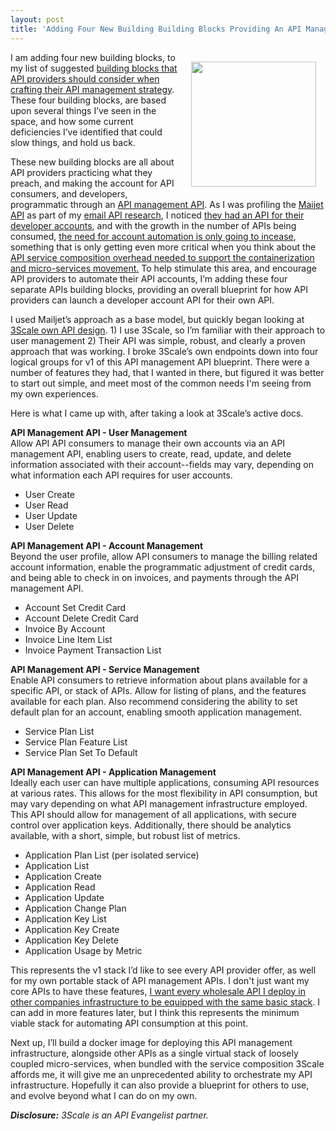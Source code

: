 ```yaml
---
layout: post
title: 'Adding Four New Building Building Blocks Providing An API Management API Blueprint'
---
```

<p><a href="http://management.apievangelist.com/building-blocks.html"><img style="padding: 15px;" src="https://s3.amazonaws.com/kinlane-productions/bw-icons/bw-building-blocks-design.png" alt="" width="200" align="right" /></a></p>
<p>I am adding four new building blocks, to my list of suggested <a href="http://management.apievangelist.com/building-blocks.html">building blocks that API providers should consider when crafting their API management strategy</a>. These four building blocks, are based upon several things I&rsquo;ve seen in the space, and how some current deficiencies I&rsquo;ve identified that could slow things, and hold us back.</p>
<p>These new building blocks are all about API providers practicing what they preach, and making the account for API consumers, and developers, programmatic through an <span style="text-decoration: underline;">API management API</span>. As I was profiling the <a href="http://dev.mailjet.com/email-api/v3/metadata/">Maijet API</a> as part of my <a href="http://email.apievangelist.com/">email API research</a>, I noticed <a href="http://apievangelist.com/2014/11/12/an-api-for-developers-to-access-their-api-account-information/">they had an API for their developer accounts</a>, and with the growth in the number of APIs being consumed, <a href="http://apievangelist.com/2014/12/16/with-number-of-apis-continuing-to-grow-account-automation-will-be-key/">the need for account automation is only going to incease</a>, something that is only getting even more critical when you think about the <a href="http://apievangelist.com/2015/02/02/api-management-infrastructure-and-service-composition-is-key-to-orchestration-with-microservices-in-a-containerized-world/">API service composition overhead needed to support the containerization and micro-services movement.</a> To help stimulate this area, and encourage API providers to automate their API accounts, I&rsquo;m adding these four separate APIs building blocks, providing an overall blueprint for how API providers can launch a developer account API for their own API.</p>
<p>I used Mailjet&rsquo;s approach as a base model, but quickly began looking at <a href="https://support.3scale.net/reference/active-docs">3Scale own API design</a>. 1) I use 3Scale, so I&rsquo;m familiar with their approach to user management 2) Their API was simple, robust, and clearly a proven approach that was working.  I broke 3Scale&rsquo;s own endpoints down into four logical groups for v1 of this API management API blueprint. There were a number of features they had, that I wanted in there, but figured it was better to start out simple, and meet most of the common needs I'm seeing from my own experiences.</p>
<p>Here is what I came up with, after taking a look at 3Scale&rsquo;s active docs.</p>
<p><strong>API Management API - User Management<br /></strong>Allow API API consumers to manage their own accounts via an API management API, enabling users to create, read, update, and delete information associated with their account--fields may vary, depending on what information each API requires for user accounts.</p>
<ul>
<li>User Create</li>
<li>User Read</li>
<li>User Update</li>
<li>User Delete</li>
</ul>
<p><strong>API Management API - Account Management</strong><br />Beyond the user profile, allow API consumers to manage the billing related account information, enable the programmatic adjustment of credit cards, and being able to check in on invoices, and payments through the API management API.</p>
<ul>
<li>Account Set Credit Card</li>
<li>Account Delete Credit Card</li>
<li>Invoice By Account</li>
<li>Invoice Line Item List</li>
<li>Invoice Payment Transaction List</li>
</ul>
<p><strong>API Management API - Service Management</strong><br />Enable API consumers to retrieve information about plans available for a specific API, or stack of APIs. Allow for listing of plans, and the features available for each plan. Also recommend considering the ability to set default plan for an account, enabling smooth application management.</p>
<ul>
<li>Service Plan List</li>
<li>Service Plan Feature List</li>
<li>Service Plan Set To Default</li>
</ul>
<p><strong>API Management API - Application Management</strong><br />Ideally each user can have multiple applications, consuming API resources at various rates. This allows for the most flexibility in API consumption, but may vary depending on what API management infrastructure employed. This API should allow for management of all applications, with secure control over application keys. Additionally, there should be analytics available, with a short, simple, but robust list of metrics.</p>
<ul>
<li>Application Plan List (per isolated service)</li>
<li>Application List</li>
<li>Application Create</li>
<li>Application Read</li>
<li>Application Update</li>
<li>Application Change Plan</li>
<li>Application Key List</li>
<li>Application Key Create</li>
<li>Application Key Delete</li>
<li>Application Usage by Metric</li>
</ul>
<p>This represents the v1 stack I&rsquo;d like to see every API provider offer, as well for my own portable stack of API management APIs. I don't just want my core APIs to have these features, <a href="http://alpha.apievangelist.com/2015/02/26/making-my-3scale-api-management-portable-with-a-containerized-microservices/">I want every wholesale API I deploy in other companies infrastructure to be equipped with the same basic stack</a>. I can add in more features later, but I think this represents the minimum viable stack for automating API consumption at this point.</p>
<p>Next up, I&rsquo;ll build a docker image for deploying this API management infrastructure, alongside other APIs as a single virtual stack of loosely coupled micro-services, when bundled with the service composition 3Scale affords me, it will give me an unprecedented ability to orchestrate my API infrastructure.  Hopefully it can also provide a blueprint for others to use, and evolve beyond what I can do on my own.</p>
<p><em><strong>Disclosure:</strong> 3Scale is an API Evangelist partner.</em></p>
